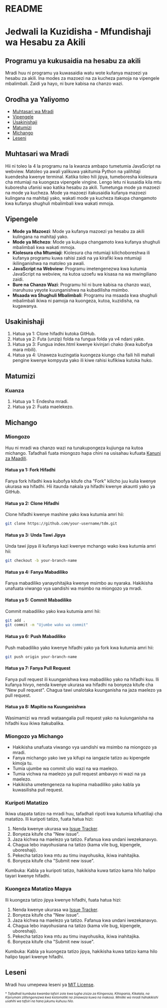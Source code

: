 # README

Jedwali la Kuzidisha - Mfundishaji wa Hesabu za Akili
================

Programu ya kukusaidia na hesabu za akili
-------------------

Mradi huu ni programu ya kuwasaidia watu wote kufanya mazoezi ya hesabu za akili. Ina modes za mazoezi na za kucheza pamoja na vipengele mbalimbali. Zaidi ya hayo, ni bure kabisa na chanzo wazi.

Orodha ya Yaliyomo
-----------------

* [Muhtasari wa Mradi](#muhtasari-wa-mradi)
* [Vipengele](#vipengele)
* [Usakinishaji](#usakinishaji)
* [Matumizi](#matumizi)
* [Michango](#michango)
* [Leseni](#leseni)

Muhtasari wa Mradi
----------------

Hii ni toleo la 4 la programu na la kwanza ambapo tumetumia JavaScript na webview. Matoleo ya awali yalikuwa yakitumia Python na yalihitaji kuendesha kwenye terminal. Katika toleo hili jipya, tumeboresha kiolesura cha mtumiaji na kuongeza vipengele vingine. Lengo letu ni kusaidia kila mtu kuboresha ufanisi wao katika hesabu za akili. Tumetunga mode ya mazoezi na mode ya kucheza. Mode ya mazoezi itakusaidia kufanya mazoezi kulingana na mahitaji yako, wakati mode ya kucheza itakupa changamoto kwa kufanya shughuli mbalimbali kwa wakati mmoja.

Vipengele
--------
* **Mode ya Mazoezi**: Mode ya kufanya mazoezi ya hesabu za akili kulingana na mahitaji yako.
* **Mode ya Michezo**: Mode ya kukupa changamoto kwa kufanya shughuli mbalimbali kwa wakati mmoja.
* **Kiolesura cha Mtumiaji**: Kiolesura cha mtumiaji kilichoboreshwa ili kufanya programu kuwa rahisi zaidi na ya kirafiki kwa mtumiaji ikilinganishwa na matoleo ya awali.
* **JavaScript na Webview**: Programu imetengenezwa kwa kutumia JavaScript na webview, na kutoa uzoefu wa kisasa na wa mwingiliano zaidi.
* **Bure na Chanzo Wazi**: Programu hii ni bure kabisa na chanzo wazi, inaruhusu yeyote kuunganishwa na kubadilisha msimbo.
* **Msaada wa Shughuli Mbalimbali**: Programu ina msaada kwa shughuli mbalimbali ikiwa ni pamoja na kuongeza, kutoa, kuzidisha, na kugawanya.

Usakinishaji
------------

1. Hatua ya 1: Clone hifadhi kutoka GitHub.
2. Hatua ya 2: Futa (unzip) folda na fungua folda ya v4 ndani yake.
3. Hatua ya 3: Fungua index.html kwenye kivinjari chako (kwa kubofya mara mbili).
4. Hatua ya 4: Unaweza kuzingatia kuongeza kiungo cha faili hili mahali pengine kwenye kompyuta yako ili kiwe rahisi kufikiwa kutoka huko.

Matumizi
-----

### Kuanza

1. Hatua ya 1: Endesha mradi.
2. Hatua ya 2: Fuata maelekezo.

Michango
------------

### Miongozo

Huu ni mradi wa chanzo wazi na tunakupongeza kujiunga na kutoa michango. Tafadhali fuata miongozo hapa chini na usisahau kufuata [Kanuni za Maadili](https://github.com/TdM/blob/main/CODE_OF_CONDUCT.md).

#### Hatua ya 1: Fork Hifadhi

Fanya fork hifadhi kwa kubofya kitufe cha "Fork" kilicho juu kulia kwenye ukurasa wa hifadhi. Hii itaunda nakala ya hifadhi kwenye akaunti yako ya GitHub.

#### Hatua ya 2: Clone Hifadhi

Clone hifadhi kwenye mashine yako kwa kutumia amri hii:

```bash
git clone https://github.com/your-username/tdm.git
```

#### Hatua ya 3: Unda Tawi Jipya

Unda tawi jipya ili kufanya kazi kwenye mchango wako kwa kutumia amri hii:

```bash
git checkout -b your-branch-name
```

#### Hatua ya 4: Fanya Mabadiliko

Fanya mabadiliko yanayohitajika kwenye msimbo au nyaraka. Hakikisha unafuata viwango vya uandishi wa msimbo na miongozo ya mradi.

#### Hatua ya 5: Commit Mabadiliko

Commit mabadiliko yako kwa kutumia amri hii:

```bash
git add .
git commit -m "Ujumbe wako wa commit"
```

#### Hatua ya 6: Push Mabadiliko

Push mabadiliko yako kwenye hifadhi yako ya fork kwa kutumia amri hii:

```bash
git push origin your-branch-name
```

#### Hatua ya 7: Fanya Pull Request

Fanya pull request ili kuunganishwa kwa mabadiliko yako na hifadhi kuu. Ili kufanya hivyo, nenda kwenye ukurasa wa hifadhi na bonyeza kitufe cha "New pull request". Chagua tawi unalotaka kuunganisha na jaza maelezo ya pull request.

#### Hatua ya 8: Mapitio na Kuunganishwa

Wasimamizi wa mradi wataangalia pull request yako na kuiunganisha na hifadhi kuu ikiwa itakubalika.

### Miongozo ya Michango

* Hakikisha unafuata viwango vya uandishi wa msimbo na miongozo ya mradi.
* Fanya michango yako iwe ya kifupi na iangazie tatizo au kipengele kimoja tu.
* Tumia ujumbe wa commit ulio wazi na wa maelezo.
* Tumia vichwa na maelezo ya pull request ambavyo ni wazi na ya maelezo.
* Hakikisha umetengeneza na kupima mabadiliko yako kabla ya kuwasilisha pull request.

### Kuripoti Matatizo

Ikiwa utapata tatizo na mradi huu, tafadhali ripoti kwa kutumia kifuatiliaji cha matatizo. Ili kuripoti tatizo, fuata hatua hizi:

1. Nenda kwenye ukurasa wa [Issue Tracker](https://github.com/joanalnu/tdm/issues).
2. Bonyeza kitufe cha "New issue".
3. Jaza kichwa na maelezo ya tatizo. Fafanua kwa undani iwezekanavyo.
4. Chagua lebo inayohusiana na tatizo (kama vile bug, kipengele, uboreshaji).
5. Pekecha tatizo kwa mtu au timu inayohusika, ikiwa inahitajika.
6. Bonyeza kitufe cha "Submit new issue".

Kumbuka: Kabla ya kuripoti tatizo, hakikisha kuwa tatizo kama hilo halipo tayari kwenye hifadhi.

### Kuongeza Matatizo Mapya

Ili kuongeza tatizo jipya kwenye hifadhi, fuata hatua hizi:

1. Nenda kwenye ukurasa wa [Issue Tracker](https://github.com/joanalnu/tdm/issues).
2. Bonyeza kitufe cha "New issue".
3. Jaza kichwa na maelezo ya tatizo. Fafanua kwa undani iwezekanavyo.
4. Chagua lebo inayohusiana na tatizo (kama vile bug, kipengele, uboreshaji).
5. Pekecha tatizo kwa mtu au timu inayohusika, ikiwa inahitajika.
6. Bonyeza kitufe cha "Submit new issue".

Kumbuka: Kabla ya kuongeza tatizo jipya, hakikisha kuwa tatizo kama hilo halipo tayari kwenye hifadhi.

Leseni
-------

Mradi huu umepewa leseni ya [MIT License](https://github.com/joanalnu/tdm/blob/main/LICENSE.md).

<font size="1">* *Tafadhali kumbuka kwamba tafsiri zote kwa lugha zisizo za Kiingereza, Kihispania, Kikatala, na Kijerumani zilitengenezwa kwa kiotomatiki na zinaweza kuwa na makosa. Mmiliki wa mradi hahakikishi usahihi wa tafsiri na hana jukumu kuhusu hilo.* </font>
